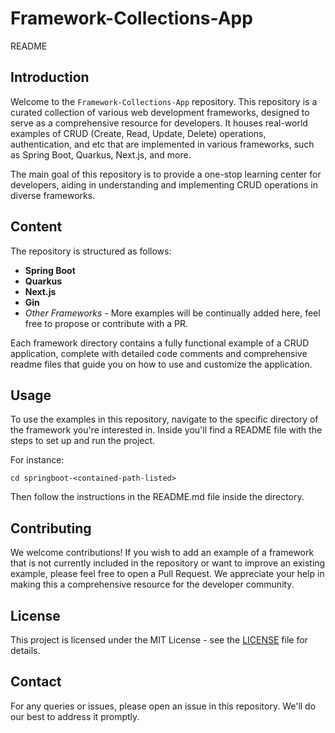 # Framework-Collections-App 
README

## Introduction

Welcome to the `Framework-Collections-App` repository. This repository is a curated collection of various web development frameworks, designed to serve as a comprehensive resource for developers. It houses real-world examples of CRUD (Create, Read, Update, Delete) operations, authentication, and etc that are implemented in various frameworks, such as Spring Boot, Quarkus, Next.js, and more. 

The main goal of this repository is to provide a one-stop learning center for developers, aiding in understanding and implementing CRUD operations in diverse frameworks.

## Content

The repository is structured as follows:

- **Spring Boot**
- **Quarkus**
- **Next.js**
- **Gin**
- _Other Frameworks_ - More examples will be continually added here, feel free to propose or contribute with a PR.

Each framework directory contains a fully functional example of a CRUD application, complete with detailed code comments and comprehensive readme files that guide you on how to use and customize the application.

## Usage

To use the examples in this repository, navigate to the specific directory of the framework you're interested in. Inside you'll find a README file with the steps to set up and run the project.

For instance:

```
cd springboot-<contained-path-listed>
```

Then follow the instructions in the README.md file inside the directory.

## Contributing

We welcome contributions! If you wish to add an example of a framework that is not currently included in the repository or want to improve an existing example, please feel free to open a Pull Request. We appreciate your help in making this a comprehensive resource for the developer community.

## License

This project is licensed under the MIT License - see the [LICENSE](LICENSE) file for details.

## Contact

For any queries or issues, please open an issue in this repository. We'll do our best to address it promptly.
